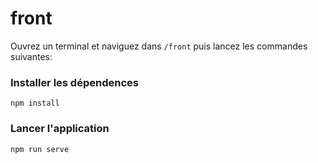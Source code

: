 # front

Ouvrez  un terminal et naviguez dans `/front` puis lancez les commandes suivantes:

### Installer les dépendences
```
npm install
```

### Lancer l'application
```
npm run serve
```

